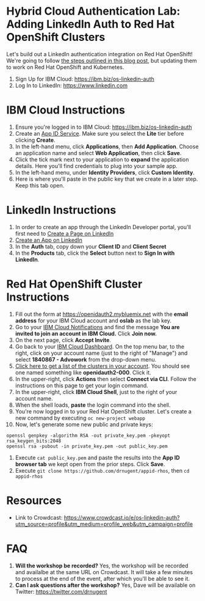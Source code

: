# Hybrid Cloud Authentication Lab: Adding LinkedIn Auth to Red Hat OpenShift Clusters

Let's build out a LinkedIn authentication integration on Red Hat OpenShift! We're going to follow [the steps outlined in this blog post](https://www.ibm.com/cloud/blog/app-id-integrate-custom-identity), but updating them to work on Red Hat OpenShift and Kubernetes.

1. Sign Up for IBM Cloud: https://ibm.biz/os-linkedin-auth
1. Log In to LinkedIn: https://www.linkedin.com

# IBM Cloud Instructions

1. Ensure you're logged in to IBM Cloud: https://ibm.biz/os-linkedin-auth
2. Create an [App ID Service](https://cloud.ibm.com/catalog/services/app-id). Make sure you select the **Lite** tier before clicking **Create**.
3. In the left-hand menu, click **Applications**, then **Add Application**. Choose an application name and select **Web Application**, then click **Save**.
4. Click the tick mark next to your application to **expand** the application details. Here you'll find credentials to plug into your sample app.
5. In the left-hand menu, under **Identity Providers**, click **Custom Identity**.
6. Here is where you'll paste in the public key that we create in a later step. Keep this tab open.

# LinkedIn Instructions

1. In order to create an app through the LinkedIn Developer portal, you'll first need to [Create a Page on LinkedIn](https://www.linkedin.com/help/linkedin/answer/710/create-a-linkedin-page?lang=en)
1. [Create an App on LinkedIn](https://www.linkedin.com/developers/apps/new)
1. In the **Auth** tab, copy down your **Client ID** and **Client Secret**
1. In the **Products** tab, click the **Select** button next to **Sign In with LinkedIn**.

# Red Hat OpenShift Cluster Instructions

1. Fill out the form at https://openidauth2.mybluemix.net with the **email address** for your IBM Cloud account and **oslab** as the lab key.
1. Go to your [IBM Cloud Notifications](https://cloud.ibm.com/notifications) and find the message **You are invited to join an account in IBM Cloud.** Click **Join now.**
1. On the next page, click **Accept Invite**.
1. Go back to your [IBM Cloud Dashboard](https://cloud.ibm.com/). On the top menu bar, to the right, click on your account name (just to the right of "Manage") and select **1840867 - Advowork** from the drop-down menu.
1. [Click here to get a list of the clusters in your account](https://cloud.ibm.com/kubernetes/clusters). You should see one named something like **openidauth2-000**. Click it.
1. In the upper-right, click **Actions** then select **Connect via CLI**. Follow the instructions on this page to get your login command.
1. In the upper-right, click **IBM Cloud Shell**, just to the right of your account name.
1. When the shell loads, **paste** the login command into the shell.
1. You're now logged in to your Red Hat OpenShift cluster. Let's create a new command by executing `oc new-project webapp`
1. Now, let's generate some new public and private keys:
```
openssl genpkey -algorithm RSA -out private_key.pem -pkeyopt rsa_keygen_bits:2048
openssl rsa -pubout -in private_key.pem -out public_key.pem
```
1. Execute `cat public_key.pem` and paste the results into the **App ID browser tab** we kept open from the prior steps. Click **Save**.
1. Execute `git clone https://github.com/drnugent/appid-rhos`, then `cd appid-rhos`


# Resources

* Link to Crowdcast: https://www.crowdcast.io/e/os-linkedin-auth?utm_source=profile&utm_medium=profile_web&utm_campaign=profile

# FAQ

1. **Will the workshop be recorded?** Yes, the workshop will be recorded and availalbe at the same URL on Crowdcast. It will take a few minutes to process at the end of the event, after which you'll be able to see it.
1. **Can I ask questions after the workshop?** Yes, Dave will be available on Twitter: https://twitter.com/drnugent
